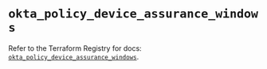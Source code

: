 # `okta_policy_device_assurance_windows`

Refer to the Terraform Registry for docs: [`okta_policy_device_assurance_windows`](https://registry.terraform.io/providers/okta/okta/4.17.0/docs/resources/policy_device_assurance_windows).
